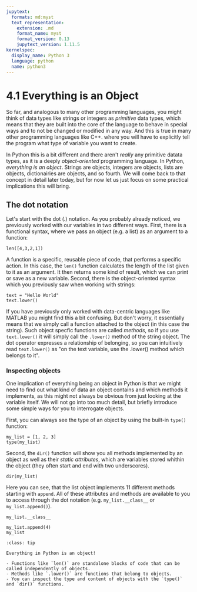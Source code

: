 ```yaml
---
jupytext:
  formats: md:myst
  text_representation:
    extension: .md
    format_name: myst
    format_version: 0.13
    jupytext_version: 1.11.5
kernelspec:
  display_name: Python 3
  language: python
  name: python3
---
```


# 4.1 Everything is an Object

So far, and analogous to many other programming languages, you might think of data types like strings or integers as *primitive* data types, which means that they are built into the core of the language to behave in special ways and to not be changed or modified in any way. And this is true in many
other programming languages like C++. where you will have to explicitly tell the program what type of variable you want to create.

In Python this is a bit different and there aren't *really* any primitive datata types, as it is a deeply *object-oriented* programming language. In Python, *everything is an object*. Strings are objects, integers are objects, lists are objects, dictionairies are objects, and so fourth. We will come back to that concept in detail later today, but for now let us just focus on some practical implications this will bring.


## The dot notation

Let's start with the dot (.) notation. As you probably already noticed, we previously worked with our variables in two different ways. First, there is a functional syntax, where we pass an object (e.g. a list) as an argument to a function:

```{code-cell}
len([4,3,2,1])
```

A function is a specific, reusable piece of code, that performs a specific action. In this case, the `len()` function calculates the length of the list given to it as an argument. It then returns some kind of result, which we can print or save as a new variable. Second, there is the object-oriented syntax which you previously saw when working with strings:

```{code-cell}
text = "Hello World"
text.lower()
```

If you have previously only worked with data-centric languages like MATLAB you might find this a bit confusing. But don't worry, it essentially means that we simply call a function attached to the object (in this case the string). Such object specfic functions are called *methods*, so if you use `text.lower()` it will simply call the `.lower()` method of the string object. The dot operator expresses a relationship of belonging, so you can intuitively read `text.lower()` as "on the text variable, use the .lower() method which belongs to it".


### Inspecting objects

One implication of everything being an object in Python is that we might need to find out what kind of data an object contains and which methods it implements, as this might not always be obvious from just looking at the variable itself. We will not go into too much detail, but briefly introduce some simple ways for you to interrogate objects.

First, you can always see the type of an object by using the built-in `type()` function:

```{code-cell}
my_list = [1, 2, 3]
type(my_list)
```

Second, the `dir()` function will show you all methods implemented by an object as well as their *static attributes*, which are variables stored whithin the object (they often start and end with two underscores).

```{code-cell}
dir(my_list)
```

Here you can see, that the list object implements 11 different methods starting with `append`. All of these attributes and methods are available to you to access through the dot notation (e.g. `my_list.__class__` or `my_list.append()`).

```{code-cell}
my_list.__class__
```

```{code-cell}
my_list.append(4)
my_list
```

```{admonition} Summary
:class: tip

Everything in Python is an object!

- Functions like `len()` are standalone blocks of code that can be called independently of objects.
- Methods like `.lower()` are functions that belong to objects.
- You can inspect the type and content of objects with the `type()` and `dir()` functions.
```